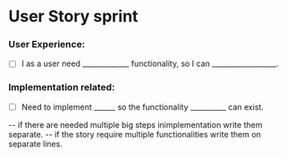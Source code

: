 # User Story sprint

### User Experience:                                               


* [ ] I as a user need _____________ functionality, so I can __________________.


### Implementation related:                                        

* [ ] Need to implement ______ so the functionality __________ can exist.


 -- if there are needed multiple big steps inimplementation write them separate.
 -- if the story require multiple functionalities write them on separate lines.